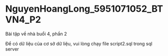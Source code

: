 # NguyenHoangLong_5951071052_BTVN4_P2
Bài tập về nhà buổi 4, phần 2

Để có dữ liệu của cơ sở dữ liệu, vui lòng chạy file script2.sql trong sql server
